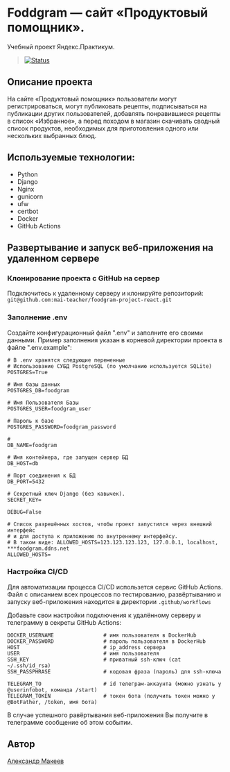 # Foddgram — сайт «Продуктовый помощник».
Учебный проект Яндекс.Практикум.

>[![Status](https://github.com/mai-teacher/foodgram-project-react/workflows/Main%20Foodgram%20workflow/badge.svg)](https://github.com/mai-teacher/foodgram-project-react/actions/workflows/main.yml)

## Описание проекта
На сайте «Продуктовый помощник» пользователи могут регистрироваться, могут публиковать рецепты, подписываться на публикации других пользователей, добавлять понравившиеся рецепты в список «Избранное», а перед походом в магазин скачивать сводный список продуктов, необходимых для приготовления одного или нескольких выбранных блюд.
## Используемые технологии:

* Python
* Django
* Nginx
* gunicorn
* ufw
* certbot
* Docker
* GitHub Actions

## Развертывание и запуск веб-приложения на удаленном сервере

### Клонирование проекта с GitHub на сервер
Подключитесь к удаленному серверу и клонируйте репозиторий: `git@github.com:mai-teacher/foodgram-project-react.git`

### Заполнение .env
Создайте конфигурационный файл ".env" и заполните его своими данными. Пример заполнения указан в корневой директории проекта в файле ".env.example":
```
# В .env хранятся следующие переменные
# Использование СУБД PostgreSQL (по умолчанию используется SQLite)
POSTGRES=True

# Имя базы данных
POSTGRES_DB=foodgram

# Имя Пользователя Базы
POSTGRES_USER=foodgram_user

# Пароль к базе
POSTGRES_PASSWORD=foodgram_password

#
DB_NAME=foodgram

# Имя контейнера, где запущен сервер БД
DB_HOST=db

# Порт соединения к БД
DB_PORT=5432

# Секретный ключ Django (без кавычек).
SECRET_KEY=

DEBUG=False

# Список разрешённых хостов, чтобы проект запустился через внешний интерфейс
# и для доступа к приложению по внутреннему интерфейсу.
# В таком виде: ALLOWED_HOSTS=123.123.123.123, 127.0.0.1, localhost, ***foodgram.ddns.net
ALLOWED_HOSTS=
```

### Настройка CI/CD

Для автоматизации процесса CI/CD использется сервис GitHub Actions.
Файл с описанием всех процессов по тестированию, развёртыванию и запуску веб-приложения находится в директории `.github/workflows`

Добавьте свои настройки подключения к удалённому серверу и телеграмму в секреты GitHub Actions:
```
DOCKER_USERNAME                # имя пользователя в DockerHub
DOCKER_PASSWORD                # пароль пользователя в DockerHub
HOST                           # ip_address сервера
USER                           # имя пользователя
SSH_KEY                        # приватный ssh-ключ (cat ~/.ssh/id_rsa)
SSH_PASSPHRASE                 # кодовая фраза (пароль) для ssh-ключа

TELEGRAM_TO                    # id телеграм-аккаунта (можно узнать у @userinfobot, команда /start)
TELEGRAM_TOKEN                 # токен бота (получить токен можно у @BotFather, /token, имя бота)
```

В случае успешного равёртывания веб-приложения Вы получите в телеграмме сообщение об этом событии.

## Автор
[Александр Макеев](https://github.com/mai-teacher)
